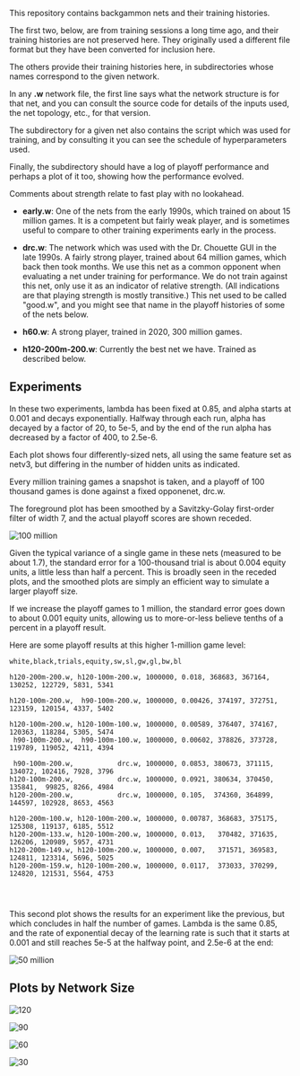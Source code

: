 This repository contains backgammon nets and their training histories.

The first two, below, are from training sessions a long time ago, and
their training histories are not preserved here.  They originally used
a different file format but they have been converted for inclusion here.

The others provide their training histories here, in subdirectories whose
names correspond to the given network.

In any **.w** network file, the first line says what the network structure
is for that net, and you can consult the source code for details of
the inputs used, the net topology, etc., for that version.

The subdirectory for a given net also contains the script which was
used for training, and by consulting it you can see the schedule of
hyperparameters used.

Finally, the subdirectory should have a log of playoff performance and
perhaps a plot of it too, showing how the performance evolved.

Comments about strength relate to fast play with no lookahead.

* **early.w**: One of the nets from the early 1990s, which trained on about
         15 million games.  It is a competent but fairly weak player,
         and is sometimes useful to compare to other training
         experiments early in the process.

* **drc.w**: The network which was used with the Dr. Chouette GUI in the
       late 1990s.  A fairly strong player, trained about 64 million
       games, which back then took months.  We use this net as a
       common opponent when evaluating a net under training for
       performance.  We do not train against this net, only use it as
       an indicator of relative strength.  (All indications are that
       playing strength is mostly transitive.)  This net used to be
       called "good.w", and you might see that name in the playoff
       histories of some of the nets below.

* **h60.w**: A strong player, trained in 2020, 300 million games.

* **h120-200m-200.w**: Currently the best net we have.  Trained as described below.

Experiments
-----------

In these two experiments, lambda has been fixed at 0.85, and alpha starts at 0.001
and decays exponentially.  Halfway through each run, alpha has decayed
by a factor of 20, to 5e-5, and by the end of the run alpha has decreased
by a factor of 400, to 2.5e-6.

Each plot shows four differently-sized nets, all using the same
feature set as netv3, but differing in the number of hidden units as
indicated.

Every million training games a snapshot is taken, and a playoff of 100 thousand games
is done against a fixed opponenet, drc.w.

The foreground plot has been smoothed by a Savitzky-Golay first-order filter of width 7, and
the actual playoff scores are shown receded.

![100 million](img/100m.png)

Given the typical variance of a single game in these nets (measured to
be about 1.7), the standard error for a 100-thousand trial is about
0.004 equity units, a little less than half a percent.  This is broadly
seen in the receded plots, and the smoothed plots are simply an efficient
way to simulate a larger playoff size.

If we increase the playoff games to 1 million, the standard error goes down
to about 0.001 equity units, allowing us to more-or-less believe tenths of
a percent in a playoff result.

Here are some playoff results at this higher 1-million game level:

```
white,black,trials,equity,sw,sl,gw,gl,bw,bl

h120-200m-200.w, h120-100m-200.w, 1000000, 0.018, 368683, 367164, 130252, 122729, 5831, 5341

h120-100m-200.w,  h90-100m-200.w, 1000000, 0.00426, 374197, 372751, 123159, 120154, 4337, 5402

h120-100m-200.w, h120-100m-100.w, 1000000, 0.00589, 376407, 374167, 120363, 118284, 5305, 5474
 h90-100m-200.w,  h90-100m-100.w, 1000000, 0.00602, 378826, 373728, 119789, 119052, 4211, 4394

 h90-100m-200.w,           drc.w, 1000000, 0.0853, 380673, 371115, 134072, 102416, 7928, 3796
h120-100m-200.w,           drc.w, 1000000, 0.0921, 380634, 370450, 135841,  99825, 8266, 4984
h120-200m-200.w,           drc.w, 1000000, 0.105,  374360, 364899, 144597, 102928, 8653, 4563

h120-200m-100.w, h120-100m-200.w, 1000000, 0.00787, 368683, 375175, 125308, 119137, 6185, 5512
h120-200m-133.w, h120-100m-200.w, 1000000, 0.013,   370482, 371635, 126206, 120989, 5957, 4731
h120-200m-149.w, h120-100m-200.w, 1000000, 0.007,   371571, 369583, 124811, 123314, 5696, 5025
h120-200m-159.w, h120-100m-200.w, 1000000, 0.0117,  373033, 370299, 124820, 121531, 5564, 4753




```

This second plot shows the results for an experiment like the previous, but which concludes in
half the number of games.  Lambda is the same 0.85, and the rate of exponential decay of the
learning rate is such that it starts at 0.001 and still reaches 5e-5 at the halfway point, and
2.5e-6 at the end:

![50 million](img/50m.png)

Plots by Network Size
---------------------

![120](img/h120m.png)

![90](img/h90m.png)

![60](img/h60m.png)

![30](img/h30m.png)

